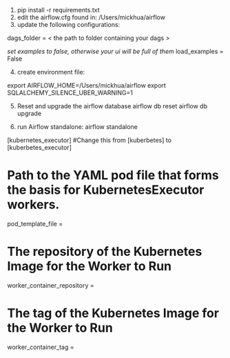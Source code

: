 1. pip install -r requirements.txt
2. edit the airflow.cfg found in: /Users/mickhua/airflow
3. update the following configurations:

dags_folder = < the path to folder containing your dags >

*set examples to false, otherwise your ui will be full of them*
load_examples = False

4. create environment file:

export AIRFLOW_HOME=/Users/mickhua/airflow
export SQLALCHEMY_SILENCE_UBER_WARNING=1


5. Reset and upgrade the airflow database
airflow db reset
airflow db upgrade


6. run Airflow standalone:
airflow standalone





[kubernetes_executor] #Change this from [kuberbetes] to [kuberbetes_executor]
# Path to the YAML pod file that forms the basis for KubernetesExecutor workers.
pod_template_file =

# The repository of the Kubernetes Image for the Worker to Run
worker_container_repository =

# The tag of the Kubernetes Image for the Worker to Run
worker_container_tag =